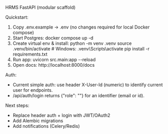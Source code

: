 HRMS FastAPI (modular scaffold)

Quickstart:
1. Copy .env.example -> .env (no changes required for local Docker compose)
2. Start Postgres:
   docker compose up -d
3. Create virtual env & install:
   python -m venv .venv
   source .venv/bin/activate        # Windows: .venv\Scripts\activate
   pip install -r requirements.txt
4. Run app:
   uvicorn src.main:app --reload
5. Open docs:
   http://localhost:8000/docs

Auth:
- Current simple auth: use header X-User-Id (numeric) to identify current user for endpoints.
- /api/auth/login returns {"role": "<role>"} for an identifier (email or id).

Next steps:
- Replace header auth + login with JWT/OAuth2
- Add Alembic migrations
- Add notifications (Celery/Redis)
